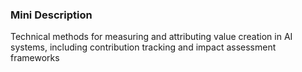 ### Mini Description

Technical methods for measuring and attributing value creation in AI systems, including contribution tracking and impact assessment frameworks
